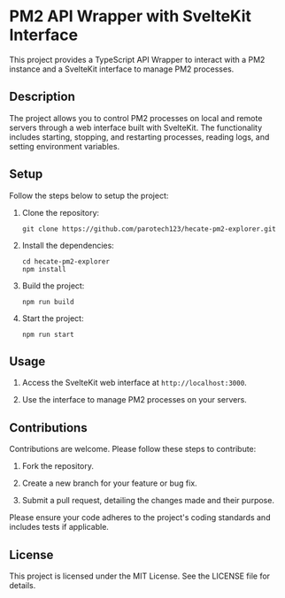 # PM2 API Wrapper with SvelteKit Interface

This project provides a TypeScript API Wrapper to interact with a PM2 instance and a SvelteKit interface to manage PM2 processes.

## Description

The project allows you to control PM2 processes on local and remote servers through a web interface built with SvelteKit. The functionality includes starting, stopping, and restarting processes, reading logs, and setting environment variables.

## Setup

Follow the steps below to setup the project:

1. Clone the repository:
   ```
   git clone https://github.com/parotech123/hecate-pm2-explorer.git
   ```

2. Install the dependencies:
   ```
   cd hecate-pm2-explorer
   npm install
   ```

3. Build the project:
   ```
   npm run build
   ```

4. Start the project:
   ```
   npm run start
   ```

## Usage

1. Access the SvelteKit web interface at `http://localhost:3000`.

2. Use the interface to manage PM2 processes on your servers.

## Contributions

Contributions are welcome. Please follow these steps to contribute:

1. Fork the repository.

2. Create a new branch for your feature or bug fix.

3. Submit a pull request, detailing the changes made and their purpose.

Please ensure your code adheres to the project's coding standards and includes tests if applicable.

## License

This project is licensed under the MIT License. See the LICENSE file for details.
